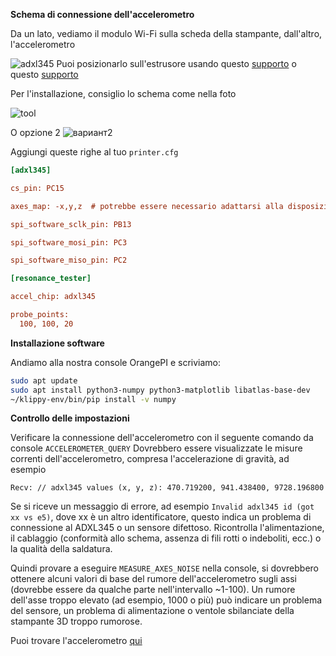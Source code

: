 **Schema di connessione dell'accelerometro**

Da un lato, vediamo il modulo Wi-Fi sulla scheda della stampante, dall'altro, l'accelerometro

![adxl345](adxl345.jpg)
Puoi posizionarlo sull'estrusore usando questo [supporto](adxl.stl) o questo [supporto](adxl2.stl)  

Per l'installazione, consiglio lo schema come nella foto

![tool](tool.jpg)

O opzione 2
![вариант2](v2_1.jpg)

Aggiungi queste righe al tuo ```printer.cfg``` 
```cfg
[adxl345]

cs_pin: PC15

axes_map: -x,y,z  # potrebbe essere necessario adattarsi alla disposizione degli assi

spi_software_sclk_pin: PB13

spi_software_mosi_pin: PC3

spi_software_miso_pin: PC2

[resonance_tester]

accel_chip: adxl345

probe_points:
  100, 100, 20
```
**Installazione software**

Andiamo alla nostra console OrangePI e scriviamo:

```bash
sudo apt update
sudo apt install python3-numpy python3-matplotlib libatlas-base-dev
~/klippy-env/bin/pip install -v numpy
```

**Controllo delle impostazioni**

Verificare la connessione dell'accelerometro 
con il seguente comando da console `ACCELEROMETER_QUERY`
Dovrebbero essere visualizzate le misure correnti dell'accelerometro, compresa l'accelerazione di gravità, ad esempio
```
Recv: // adxl345 values (x, y, z): 470.719200, 941.438400, 9728.196800
```
Se si riceve un messaggio di errore, ad esempio `Invalid adxl345 id (got xx vs e5)`, dove xx è un altro identificatore, questo indica un problema di connessione al ADXL345 o un sensore difettoso. Ricontrolla l'alimentazione, il cablaggio (conformità allo schema, assenza di fili rotti o indeboliti, ecc.) o la qualità della saldatura. 

Quindi provare a eseguire `MEASURE_AXES_NOISE` nella console, si dovrebbero ottenere alcuni valori di base del rumore dell'accelerometro sugli assi (dovrebbe essere da qualche parte nell'intervallo ~1-100). Un rumore dell'asse troppo elevato (ad esempio, 1000 o più) può indicare un problema del sensore, un problema di alimentazione o ventole sbilanciate della stampante 3D troppo rumorose.

Puoi trovare l'accelerometro [qui](https://it.aliexpress.com/item/1005001621867550.html?spm=a2g0o.productlist.main.23.2c4eb94dvELjLf&algo_pvid=43af76c8-1adc-41cc-8371-d09dbe8b3860&algo_exp_id=43af76c8-1adc-41cc-8371-d09dbe8b3860-11&pdp_ext_f=%7B%22sku_id%22%3A%2212000016846764576%22%7D&pdp_npi=2%40dis%21EUR%211.67%211.41%21%21%21%21%21%402100b5dc16743376374608381d0710%2112000016846764576%21sea&curPageLogUid=2EFJsbfrDjkk)
